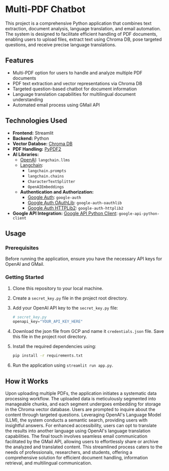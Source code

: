 # Multi-PDF Chatbot

This project is a comprehensive Python application that combines text extraction, document analysis, language translation, and email automation. The system is designed to facilitate efficient handling of PDF documents, enabling users to upload files, extract text using Chroma DB, pose targeted questions, and receive precise language translations.

## Features

- Multi-PDF option for users to handle and analyze multiple PDF documents
- PDF text extraction and vector representations via Chroma DB
- Targeted question-based chatbot for document information
- Language translation capabilities for multilingual document understanding
- Automated email process using GMail API


## Technologies Used

- **Frontend:** Streamlit
- **Backend:** Python
- **Vector Databse:** [Chroma DB](https://link-to-chroma-db-repo)
- **PDF Handling:** [PyPDF2](https://github.com/mstamy2/PyPDF2)
- **AI Libraries:**
  - [OpenAI](https://github.com/openai/llms): `langchain.llms`
  - [Langchain](https://github.com/langchain/langchain): 
    - `langchain.prompts`
    - `langchain.chains`
    - `CharacterTextSplitter`
    - `OpenAIEmbeddings`
  - **Authentication and Authorization:**
    - [Google Auth](https://github.com/googleapis/google-auth-library-python): `google-auth` 
    - [Google Auth OAuthLib](https://github.com/googleapis/google-auth-library-oauthlib-python): `google-auth-oauthlib` 
    - [Google Auth HTTPLib2](https://github.com/googleapis/google-auth-library-python-httplib2): `google-auth-httplib2` 
- **Google API Integration:** [Google API Python Client](https://github.com/googleapis/google-api-python-client): `google-api-python-client`


## Usage

### Prerequisites

Before running the application, ensure you have the necessary API keys for OpenAI and GMail.

### Getting Started

1. Clone this repository to your local machine.
2. Create a `secret_key.py` file in the project root directory.
3. Add your OpenAI API key to the `secret_key.py` file:
   
   ```python
   # secret_key.py
   openapi_key="YOUR_API_KEY_HERE"
   
4. Download the json file from GCP and name it `credentials.json` file. Save this file in the project root directory.
5. Install the required dependencies using:
   ```bash
   pip install -r requirements.txt
   
7. Run the application using `streamlit run app.py`.

## How it Works

Upon uploading multiple PDFs, the application initiates a systematic data processing workflow. The uploaded data is meticulously segmented into manageable chunks, and each segment undergoes embedding for storage in the Chroma vector database. Users are prompted to inquire about the content through targeted questions. Leveraging OpenAI's Language Model (LLM), the system conducts a semantic search, providing users with insightful answers. For enhanced accessibility, users can opt to translate the results into another language using OpenAI's language translation capabilities. The final touch involves seamless email communication facilitated by the GMail API, allowing users to effortlessly share or archive the analyzed and translated content. This streamlined process caters to the needs of professionals, researchers, and students, offering a comprehensive solution for efficient document handling, information retrieval, and multilingual communication.
